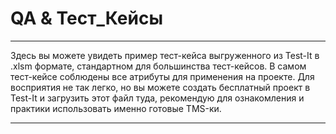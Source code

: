 # QA & Тест_Кейсы
---
Здесь вы можете увидеть пример тест-кейса выгруженного из Test-It в .xlsm формате, стандартном для большинства тест-кейсов. В самом тест-кейсе соблюдены все атрибуты для применения на проекте. Для восприятия не так легко, но вы можете создать бесплатный проект в Test-It и загрузить этот файл туда, рекомендую для ознакомления и практики использовать именно готовые TMS-ки.

---
